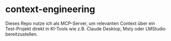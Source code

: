 # context-engineering

Dieses Repo nutze ich als MCP-Server, um relevanten Context über ein Test-Projekt direkt in KI-Tools wie z.B. Claude Desktop, Msty oder LMStudio bereitzustellen.
